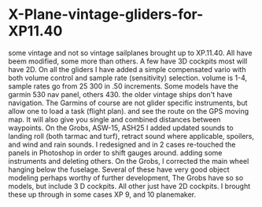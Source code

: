 # X-Plane-vintage-gliders-for-XP11.40
some vintage and not so vintage sailplanes brought up to XP.11.40. All have beem modified, some more than others. A few have 3D cockpits most will have 2D.
On all the gliders I have added a simple compensated vario with both volume control and sample rate (sensitivity) selection. volume is 1-4, sample rates go from 25 300 in .50 increments.
Some models have the garmin 530 nav panel, others 430. the older vintage ships don't have navigation. The Garmins of course are not glider specific instruments, but allow one to load a task (flight plan). and see the route on the GPS moving map. It will also give you single and combined distances between waypoints.
On the Grobs,  ASW-15, ASH25 I added updated sounds to landing roll (both tarmac and turf), retract sound where applicable, spoilers, and wind and rain sounds.
I redesigned and in 2 cases re-touched the panels in Photoshop in order to shift gauges around. adding some instruments and deleting others. On  the Grobs, I corrected the main wheel hanging below the fuselage.
Several of these have very good object modeling perhaps worthy of further development, The Grobs have so so models, but include 3 D cockpits. All other just have 2D cockpits.
I brought these up through in some cases XP 9, and 10 planemaker.
